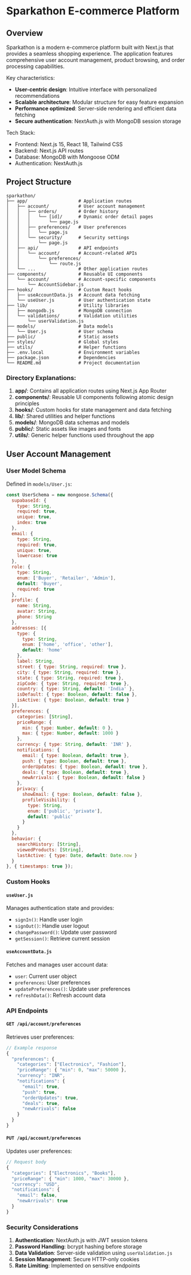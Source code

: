# Sparkathon E-commerce Platform

## Overview
Sparkathon is a modern e-commerce platform built with Next.js that provides a seamless shopping experience. The application features comprehensive user account management, product browsing, and order processing capabilities. 

Key characteristics:
- **User-centric design**: Intuitive interface with personalized recommendations
- **Scalable architecture**: Modular structure for easy feature expansion
- **Performance optimized**: Server-side rendering and efficient data fetching
- **Secure authentication**: NextAuth.js with MongoDB session storage

Tech Stack:
- Frontend: Next.js 15, React 18, Tailwind CSS
- Backend: Next.js API routes
- Database: MongoDB with Mongoose ODM
- Authentication: NextAuth.js

## Project Structure
```
sparkathon/
├── app/                   # Application routes
│   ├── account/           # User account management
│   │   ├── orders/        # Order history
│   │   │   └── [id]/      # Dynamic order detail pages
│   │   │       └── page.js
│   │   ├── preferences/   # User preferences
│   │   │   └── page.js
│   │   └── security/      # Security settings
│   │       └── page.js
│   ├── api/               # API endpoints
│   │   └── account/       # Account-related APIs
│   │       └── preferences/
│   │           └── route.js
│   └── ...                # Other application routes
├── components/            # Reusable UI components
│   └── account/           # Account-specific components
│       └── AccountSidebar.js
├── hooks/                 # Custom React hooks
│   ├── useAccountData.js  # Account data fetching
│   └── useUser.js         # User authentication state
├── lib/                   # Utility libraries
│   ├── mongodb.js         # MongoDB connection
│   └── validations/       # Validation utilities
│       └── userValidation.js
├── models/                # Data models
│   └── User.js            # User schema
├── public/                # Static assets
├── styles/                # Global styles
├── utils/                 # Helper functions
├── .env.local             # Environment variables
├── package.json           # Dependencies
└── README.md              # Project documentation
```

### Directory Explanations:
1. **app/**: Contains all application routes using Next.js App Router
2. **components/**: Reusable UI components following atomic design principles
3. **hooks/**: Custom hooks for state management and data fetching
4. **lib/**: Shared utilities and helper functions
5. **models/**: MongoDB data schemas and models
6. **public/**: Static assets like images and fonts
7. **utils/**: Generic helper functions used throughout the app

## User Account Management

### User Model Schema
Defined in `models/User.js`:
```javascript
const UserSchema = new mongoose.Schema({
  supabaseId: { 
    type: String, 
    required: true, 
    unique: true, 
    index: true 
  },
  email: { 
    type: String, 
    required: true, 
    unique: true, 
    lowercase: true 
  },
  role: { 
    type: String, 
    enum: ['Buyer', 'Retailer', 'Admin'], 
    default: 'Buyer', 
    required: true 
  },
  profile: {
    name: String,
    avatar: String,
    phone: String
  },
  addresses: [{
    type: { 
      type: String, 
      enum: ['home', 'office', 'other'], 
      default: 'home' 
    },
    label: String,
    street: { type: String, required: true },
    city: { type: String, required: true },
    state: { type: String, required: true },
    zipCode: { type: String, required: true },
    country: { type: String, default: 'India' },
    isDefault: { type: Boolean, default: false },
    isActive: { type: Boolean, default: true }
  }],
  preferences: {
    categories: [String],
    priceRange: { 
      min: { type: Number, default: 0 }, 
      max: { type: Number, default: 1000 } 
    },
    currency: { type: String, default: 'INR' },
    notifications: {
      email: { type: Boolean, default: true },
      push: { type: Boolean, default: true },
      orderUpdates: { type: Boolean, default: true },
      deals: { type: Boolean, default: true },
      newArrivals: { type: Boolean, default: false }
    },
    privacy: {
      showEmail: { type: Boolean, default: false },
      profileVisibility: { 
        type: String, 
        enum: ['public', 'private'], 
        default: 'public' 
      }
    }
  },
  behavior: {
    searchHistory: [String],
    viewedProducts: [String],
    lastActive: { type: Date, default: Date.now }
  }
}, { timestamps: true });
```

### Custom Hooks
#### `useUser.js`
Manages authentication state and provides:
- `signIn()`: Handle user login
- `signOut()`: Handle user logout
- `changePassword()`: Update user password
- `getSession()`: Retrieve current session

#### `useAccountData.js`
Fetches and manages user account data:
- `user`: Current user object
- `preferences`: User preferences
- `updatePreferences()`: Update user preferences
- `refreshData()`: Refresh account data

### API Endpoints
#### `GET /api/account/preferences`
Retrieves user preferences:
```javascript
// Example response
{
  "preferences": {
    "categories": ["Electronics", "Fashion"],
    "priceRange": { "min": 0, "max": 50000 },
    "currency": "INR",
    "notifications": {
      "email": true,
      "push": true,
      "orderUpdates": true,
      "deals": true,
      "newArrivals": false
    }
  }
}
```

#### `PUT /api/account/preferences`
Updates user preferences:
```javascript
// Request body
{
  "categories": ["Electronics", "Books"],
  "priceRange": { "min": 1000, "max": 30000 },
  "currency": "USD",
  "notifications": {
    "email": false,
    "newArrivals": true
  }
}
```

### Security Considerations
1. **Authentication**: NextAuth.js with JWT session tokens
2. **Password Handling**: bcrypt hashing before storage
3. **Data Validation**: Server-side validation using `userValidation.js`
4. **Session Management**: Secure HTTP-only cookies
5. **Rate Limiting**: Implemented on sensitive endpoints
